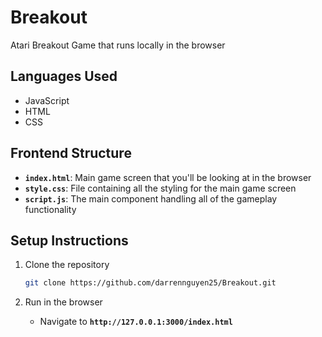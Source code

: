 # Breakout
Atari Breakout Game that runs locally in the browser

## Languages Used

- JavaScript
- HTML
- CSS

## Frontend Structure

- **`index.html`**: Main game screen that you'll be looking at in the browser
- **`style.css`**: File containing all the styling for the main game screen
- **`script.js`**: The main component handling all of the gameplay functionality

## Setup Instructions

1. Clone the repository

   ```bash
   git clone https://github.com/darrennguyen25/Breakout.git
   ```

2. Run in the browser
   - Navigate to **`http://127.0.0.1:3000/index.html`**
